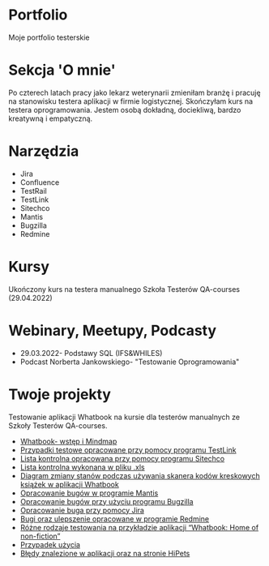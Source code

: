 # Portfolio
Moje portfolio testerskie
# Sekcja 'O mnie'
Po czterech latach pracy jako lekarz weterynarii zmieniłam branżę i pracuję na stanowisku testera aplikacji w firmie logistycznej. Skończyłam kurs na testera oprogramowania. Jestem osobą dokładną, dociekliwą, bardzo kreatywną i empatyczną.
# Narzędzia
* Jira
* Confluence
* TestRail
* TestLink
* Sitechco
* Mantis
* Bugzilla
* Redmine
# Kursy
Ukończony kurs na testera manualnego Szkoła Testerów QA-courses (29.04.2022)
# Webinary, Meetupy, Podcasty
* 29.03.2022- Podstawy SQL (IFS&WHILES)
* Podcast Norberta Jankowskiego- "Testowanie Oprogramowania"
# Twoje projekty
Testowanie aplikacji Whatbook na kursie dla testerów manualnych ze Szkoły Testerów QA-courses.
* [Whatbook- wstęp i Mindmap](https://drive.google.com/file/d/1ciqqvVgdWhz8_R_6NMnuRSwfOANK6_TK/view?usp=sharing)
* [Przypadki testowe opracowane przy pomocy programu TestLink](https://drive.google.com/file/d/17o_dzWU2xv_p2qPevBSGAf2hN3sbuAAC/view?usp=sharing)
* [Lista kontrolna opracowana przy pomocy programu Sitechco](https://drive.google.com/file/d/1MgO37m6whNYqHO2maEoeNOwlZs-Xl3wa/view?usp=sharing)
* [Lista kontrolna wykonana w pliku .xls](https://drive.google.com/file/d/1Y-8AXGP2bcyGSDn6T3TybDKHy9Fhv_zc/view?usp=sharing)
* [Diagram zmiany stanów podczas używania skanera kodów kreskowych książek w aplikacji Whatbook](https://drive.google.com/file/d/13_ukZ-_O8se87jGaiRYii3oQ1GAhcZ-3/view?usp=sharing)
* [Opracowanie bugów w programie Mantis](https://drive.google.com/file/d/1xHfpfl1_Try5hY-rxDQS4bCnCcEdNHez/view?usp=sharing)
* [Opracowanie bugów przy użyciu programu Bugzilla](https://drive.google.com/file/d/1SlKAbeVQCBpH2DY_GoDMHXJjUkKCp50W/view?usp=sharing)
* [Opracowanie buga przy pomocy Jira](https://drive.google.com/file/d/16_h5IvPyE1a-mgPCsnMW3V6nHPfffJo_/view?usp=sharing)
* [Bugi oraz ulepszenie opracowane w programie Redmine](https://drive.google.com/file/d/1o0OaYeVBlI_qqt6fTW_zw_jsRSOTxOZb/view?usp=sharing)
* [Różne rodzaje testowania na przykładzie aplikacji “Whatbook: Home of non-fiction”](https://drive.google.com/file/d/1aYYigo3E0zg9rmxyTDmfM7pOBMjZp359/view?usp=sharing)
* [Przypadek użycia](https://drive.google.com/file/d/15OHu-WNq37fabil29C-P2TJLVOOF05Dk/view?usp=sharing)
* [Błędy znalezione w aplikacji oraz na stronie HiPets](https://drive.google.com/file/d/1ZMw77XBJVRFkFosjDl5LSnvolw3v7Yp7/view?usp=sharing)

